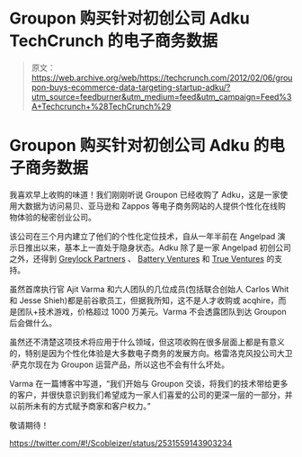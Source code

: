 # Groupon 购买针对初创公司 Adku TechCrunch 的电子商务数据

> 原文：<https://web.archive.org/web/https://techcrunch.com/2012/02/06/groupon-buys-ecommerce-data-targeting-startup-adku/?utm_source=feedburner&utm_medium=feed&utm_campaign=Feed%3A+Techcrunch+%28TechCrunch%29>

# Groupon 购买针对初创公司 Adku 的电子商务数据

我喜欢早上收购的味道！我们刚刚听说 Groupon 已经收购了 Adku，这是一家使用大数据为访问易贝、亚马逊和 Zappos 等电子商务网站的人提供个性化在线购物体验的秘密创业公司。

该公司在三个月内建立了他们的个性化定位技术，自从一年半前在 Angelpad 演示日推出以来，基本上一直处于隐身状态。Adku 除了是一家 Angelpad 初创公司之外，还得到 [Greylock Partners](https://web.archive.org/web/20221006135148/http://greylock.com/) 、 [Battery Ventures](https://web.archive.org/web/20221006135148/http://www.battery.com/) 和 [True Ventures](https://web.archive.org/web/20221006135148/http://www.trueventures.com/) 的支持。

虽然首席执行官 Ajit Varma 和六人团队的几位成员(包括联合创始人 Carlos Whit 和 Jesse Shieh)都是前谷歌员工，但据我所知，这不是人才收购或 acqhire，而是团队+技术游戏，价格超过 1000 万美元。Varma 不会透露团队到达 Groupon 后会做什么。

虽然还不清楚这项技术将应用于什么领域，但这项收购在很多层面上都是有意义的，特别是因为个性化体验是大多数电子商务的发展方向。格雷洛克风投公司大卫·萨克尔现在为 Groupon 运营产品，所以这也不会有什么坏处。

Varma 在一篇博客中写道，“我们开始与 Groupon 交谈，将我们的技术带给更多的客户，并很快意识到我们希望成为一家人们喜爱的公司的更深一层的一部分，并以前所未有的方式赋予商家和客户权力。”

敬请期待！

https://twitter.com/#!/Scobleizer/status/2531559143903234